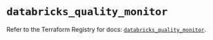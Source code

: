 # `databricks_quality_monitor`

Refer to the Terraform Registry for docs: [`databricks_quality_monitor`](https://registry.terraform.io/providers/databricks/databricks/1.80.0/docs/resources/quality_monitor).
